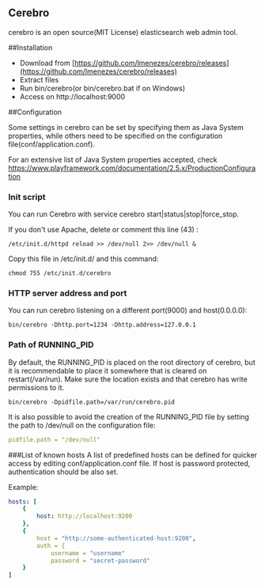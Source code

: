 Cerebro
------------

cerebro is an open source(MIT License) elasticsearch web admin tool.

##Installation
- Download from [https://github.com/lmenezes/cerebro/releases](https://github.com/lmenezes/cerebro/releases)
- Extract files
- Run bin/cerebro(or bin/cerebro.bat if on Windows)
- Access on http://localhost:9000

##Configuration

Some settings in cerebro can be set by specifying them as Java System properties, while others need to be specified on the configuration file(conf/application.conf).

For an extensive list of Java System properties accepted, check https://www.playframework.com/documentation/2.5.x/ProductionConfiguration

### Init script

You can run Cerebro with service cerebro start|status|stop|force_stop.

If you don't use Apache, delete or comment this line (43) :
```
/etc/init.d/httpd reload >> /dev/null 2>> /dev/null & 
```

Copy this file in /etc/init.d/ and this command:
```
chmod 755 /etc/init.d/cerebro
```

### HTTP server address and port
You can run cerebro listening on a different port(9000) and host(0.0.0.0):
```
bin/cerebro -Dhttp.port=1234 -Dhttp.address=127.0.0.1
```

### Path of RUNNING_PID
By default, the RUNNING_PID is placed on the root directory of cerebro, but it is recommendable to place it somewhere that is cleared on restart(/var/run). Make sure the location exists and that cerebro has write permissions to it.

```
bin/cerebro -Dpidfile.path=/var/run/cerebro.pid
```

It is also possible to avoid the creation of the RUNNING_PID file by setting the path to /dev/null on the configuration file:

```yaml
pidfile.path = "/dev/null"
```

###List of known hosts
A list of predefined hosts can be defined for quicker access by editing conf/application.conf file. If host is password protected, authentication should be also set.

Example:

```yaml
hosts: [
	{
		host: http://localhost:9200
	},
	{
    	host = "http://some-authenticated-host:9200",
  		auth = {
       		username = "username"
			password = "secret-password"
	}
]
```
